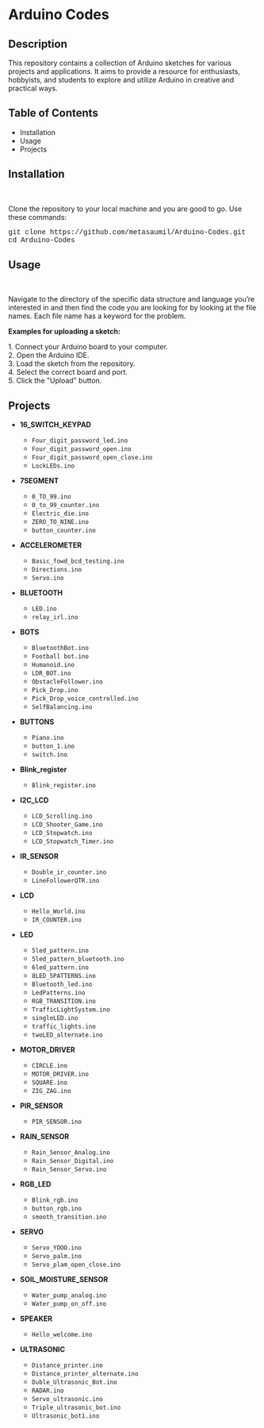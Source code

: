 <h1>Arduino Codes</h1>
<h2>Description</h2>
<p>This repository contains a collection of Arduino sketches for various projects and applications. It aims to provide a resource for enthusiasts, hobbyists, and students to explore and utilize Arduino in creative and practical ways.</p>
<h2>Table of Contents</h2>
<ul>
    <li>Installation</li>
    <li>Usage</li>
    <li>Projects</li>
</ul>
<h2>Installation</h2></br>
<p>Clone the repository to your local machine and you are good to go. Use these commands:</br>
<p style="font-family: 'Courier New', Courier, monospace;">git clone https://github.com/metasaumil/Arduino-Codes.git</br>
cd Arduino-Codes</p>
</p>
<h2>Usage</h2></br>
<p>Navigate to the directory of the specific data structure and language you’re interested in and then find the code you are looking for by looking at the file names. Each file name has a keyword for the problem.</br>
<p style="font-weight: bold;">Examples for uploading a sketch:</p>
1. Connect your Arduino board to your computer.</br>
2. Open the Arduino IDE.</br>
3. Load the sketch from the repository.</br>
4. Select the correct board and port.</br>
5. Click the "Upload" button.</br></p>
<h2>Projects</h2>

- **16_SWITCH_KEYPAD**
  - `Four_digit_password_led.ino`
  - `Four_digit_password_open.ino`
  - `Four_digit_password_open_close.ino`
  - `LockLEDs.ino`

- **7SEGMENT**
  - `0_TO_99.ino`
  - `0_to_99_counter.ino`
  - `Electric_die.ino`
  - `ZERO_TO_NINE.ino`
  - `button_counter.ino`

- **ACCELEROMETER**
  - `Basic_fowd_bcd_testing.ino`
  - `Directions.ino`
  - `Servo.ino`

- **BLUETOOTH**
  - `LED.ino`
  - `relay_irl.ino`

- **BOTS**
  - `BluetoothBot.ino`
  - `Football bot.ino`
  - `Humanoid.ino`
  - `LDR_BOT.ino`
  - `ObstacleFollower.ino`
  - `Pick_Drop.ino`
  - `Pick_Drop_voice_controlled.ino`
  - `SelfBalancing.ino`

- **BUTTONS**
  - `Piano.ino`
  - `button_1.ino`
  - `switch.ino`

- **Blink_register**
  - `Blink_register.ino`

- **I2C_LCD**
  - `LCD_Scrolling.ino`
  - `LCD_Shooter_Game.ino`
  - `LCD_Stopwatch.ino`
  - `LCD_Stopwatch_Timer.ino`

- **IR_SENSOR**
  - `Double_ir_counter.ino`
  - `LineFollowerQTR.ino`

- **LCD**
  - `Hello_World.ino`
  - `IR_COUNTER.ino`

- **LED**
  - `5led_pattern.ino`
  - `5led_pattern_bluetooth.ino`
  - `6led_pattern.ino`
  - `8LED_5PATTERNS.ino`
  - `Bluetooth_led.ino`
  - `LedPatterns.ino`
  - `RGB_TRANSITION.ino`
  - `TrafficLightSystem.ino`
  - `singleLED.ino`
  - `traffic_lights.ino`
  - `twoLED_alternate.ino`

- **MOTOR_DRIVER**
  - `CIRCLE.ino`
  - `MOTOR_DRIVER.ino`
  - `SQUARE.ino`
  - `ZIG_ZAG.ino`

- **PIR_SENSOR**
  - `PIR_SENSOR.ino`

- **RAIN_SENSOR**
  - `Rain_Sensor_Analog.ino`
  - `Rain_Sensor_Digital.ino`
  - `Rain_Sensor_Servo.ino`

- **RGB_LED**
  - `Blink_rgb.ino`
  - `button_rgb.ino`
  - `smooth_transition.ino`

- **SERVO**
  - `Servo_YOOO.ino`
  - `Servo_palm.ino`
  - `Servo_plam_open_close.ino`

- **SOIL_MOISTURE_SENSOR**
  - `Water_pump_analog.ino`
  - `Water_pump_on_off.ino`

- **SPEAKER**
  - `Hello_welcome.ino`

- **ULTRASONIC**
  - `Distance_printer.ino`
  - `Distance_printer_alternate.ino`
  - `Duble_Ultrasonic_Bot.ino`
  - `RADAR.ino`
  - `Servo_ultrasonic.ino`
  - `Triple_ultrasonic_bot.ino`
  - `Ultrasonic_bot1.ino`
